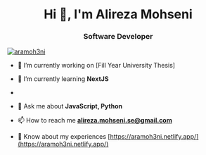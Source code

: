 <h1 align="center">Hi 👋, I'm Alireza Mohseni</h1>
<h3 align="center">Software Developer</h3>

<p align="left"> <a href="https://twitter.com/aramoh3ni" target="blank"><img src="https://img.shields.io/twitter/follow/aramoh3ni?logo=twitter&style=for-the-badge" alt="aramoh3ni" /></a> </p>

- 🔭 I’m currently working on [Fill Year University Thesis]

- 🌱 I’m currently learning **NextJS**
- 
- 💬 Ask me about **JavaScript, Python**

- 📫 How to reach me **alireza.mohseni.se@gmail.com**

- 📄 Know about my experiences [https://aramoh3ni.netlify.app/](https://aramoh3ni.netlify.app/)
